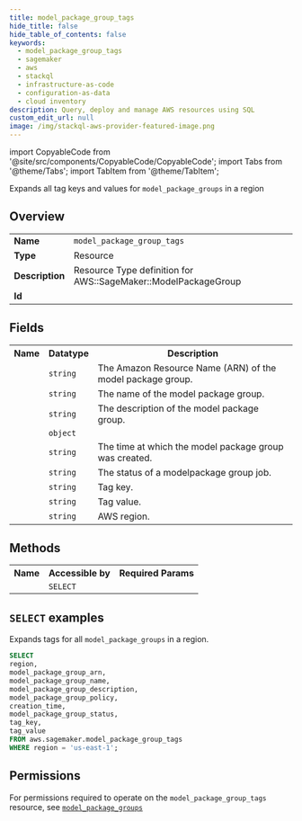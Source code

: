 ```yaml
---
title: model_package_group_tags
hide_title: false
hide_table_of_contents: false
keywords:
  - model_package_group_tags
  - sagemaker
  - aws
  - stackql
  - infrastructure-as-code
  - configuration-as-data
  - cloud inventory
description: Query, deploy and manage AWS resources using SQL
custom_edit_url: null
image: /img/stackql-aws-provider-featured-image.png
---
```


import CopyableCode from '@site/src/components/CopyableCode/CopyableCode';
import Tabs from '@theme/Tabs';
import TabItem from '@theme/TabItem';

Expands all tag keys and values for <code>model_package_groups</code> in a region

## Overview
<table>
<tbody>
<tr><td><b>Name</b></td><td><code>model_package_group_tags</code></td></tr>
<tr><td><b>Type</b></td><td>Resource</td></tr>
<tr><td><b>Description</b></td><td>Resource Type definition for AWS::SageMaker::ModelPackageGroup</td></tr>
<tr><td><b>Id</b></td><td><CopyableCode code="aws.sagemaker.model_package_group_tags" /></td></tr>
</tbody>
</table>

## Fields
<table>
<tbody>
<tr><th>Name</th><th>Datatype</th><th>Description</th></tr><tr><td><CopyableCode code="model_package_group_arn" /></td><td><code>string</code></td><td>The Amazon Resource Name (ARN) of the model package group.</td></tr>
<tr><td><CopyableCode code="model_package_group_name" /></td><td><code>string</code></td><td>The name of the model package group.</td></tr>
<tr><td><CopyableCode code="model_package_group_description" /></td><td><code>string</code></td><td>The description of the model package group.</td></tr>
<tr><td><CopyableCode code="model_package_group_policy" /></td><td><code>object</code></td><td></td></tr>
<tr><td><CopyableCode code="creation_time" /></td><td><code>string</code></td><td>The time at which the model package group was created.</td></tr>
<tr><td><CopyableCode code="model_package_group_status" /></td><td><code>string</code></td><td>The status of a modelpackage group job.</td></tr>
<tr><td><CopyableCode code="tag_key" /></td><td><code>string</code></td><td>Tag key.</td></tr>
<tr><td><CopyableCode code="tag_value" /></td><td><code>string</code></td><td>Tag value.</td></tr>
<tr><td><CopyableCode code="region" /></td><td><code>string</code></td><td>AWS region.</td></tr>
</tbody>
</table>

## Methods

<table>
<tbody>
  <tr>
    <th>Name</th>
    <th>Accessible by</th>
    <th>Required Params</th>
  </tr>
  <tr>
    <td><CopyableCode code="list_resources" /></td>
    <td><code>SELECT</code></td>
    <td><CopyableCode code="region" /></td>
  </tr>
</tbody>
</table>

## `SELECT` examples
Expands tags for all <code>model_package_groups</code> in a region.
```sql
SELECT
region,
model_package_group_arn,
model_package_group_name,
model_package_group_description,
model_package_group_policy,
creation_time,
model_package_group_status,
tag_key,
tag_value
FROM aws.sagemaker.model_package_group_tags
WHERE region = 'us-east-1';
```


## Permissions

For permissions required to operate on the <code>model_package_group_tags</code> resource, see <a href="/services/sagemaker/model_package_groups/#permissions"><code>model_package_groups</code></a>

